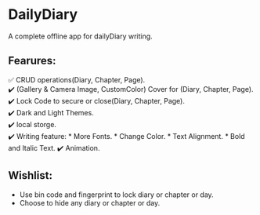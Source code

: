 # DailyDiary
 A complete offline app for dailyDiary writing.
## Fearures:
 ✅ CRUD operations(Diary, Chapter, Page).  
 ✔️ (Gallery & Camera Image, CustomColor) Cover for (Diary, Chapter, Page).  
 ✔️ Lock Code to secure or close(Diary, Chapter, Page).  
 ✔️ Dark and Light Themes.  
 ✔️ local storge.  
 ✔️ Writing feature:
       * More Fonts.
       * Change Color.
       * Text Alignment.
       * Bold and Italic Text.
 ✔️ Animation.


## Wishlist:
- Use bin code and fingerprint to lock diary or chapter or day.
- Choose to hide any diary or chapter or day. 
